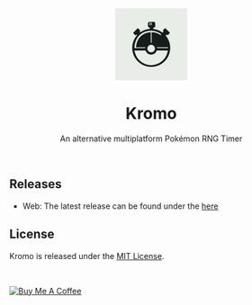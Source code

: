 <div align="center">
<img src="assets/img/logo.png" width="128"/>

# Kromo
An alternative multiplatform Pokémon RNG Timer

</div>

<br />

## Releases
- Web: The latest release can be found under the [here](https://jpcodr.github.io/kromo) 

## License
Kromo is released under the [MIT License](LICENSE.md).

<br />

<a href="https://www.buymeacoffee.com/jpcodr" target="_blank"><img src="https://cdn.buymeacoffee.com/buttons/v2/default-yellow.png" alt="Buy Me A Coffee" style="height: 60px !important;width: 217px !important;" ></a>